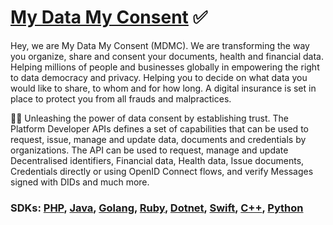 # [My Data My Consent](https://mydatamyconsent.com) ✅

Hey, we are My Data My Consent (MDMC). We are transforming the way you organize, share and consent your documents, health and financial data. Helping millions of people and businesses globally in empowering the right to data democracy and privacy. Helping you to decide on what data you would like to share, to whom and for how long. A digital insurance is set in place to protect you from all frauds and malpractices.

💪🏽 Unleashing the power of data consent by establishing trust. The Platform Developer APIs defines a set of capabilities that can be used to request, issue, manage and update data, documents and credentials by organizations. The API can be used to request, manage and update Decentralised identifiers, Financial data, Health data, Issue documents, Credentials directly or using OpenID Connect flows, and verify Messages signed with DIDs and much more.

### SDKs: [PHP](https://github.com/mydatamyconsent/php-sdk), [Java](https://github.com/mydatamyconsent/java-sdk), [Golang](https://github.com/mydatamyconsent/go-sdk), [Ruby](https://github.com/mydatamyconsent/ruby-sdk), [Dotnet](https://github.com/mydatamyconsent/dotnet-sdk), [Swift](https://github.com/mydatamyconsent/swift-sdk), [C++](https://github.com/mydatamyconsent/cpp-sdk), [Python](https://github.com/mydatamyconsent/python-sdk)
